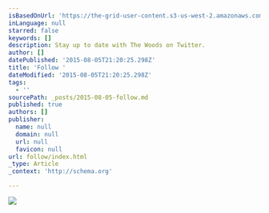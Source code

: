 ```yaml
---
isBasedOnUrl: 'https://the-grid-user-content.s3-us-west-2.amazonaws.com/2a63cb26-2fcd-493e-afca-365711b1f5a0.jpg'
inLanguage: null
starred: false
keywords: []
description: Stay up to date with The Woods on Twitter.
author: []
datePublished: '2015-08-05T21:20:25.298Z'
title: 'Follow '
dateModified: '2015-08-05T21:20:25.298Z'
tags:
  - ''
sourcePath: _posts/2015-08-05-follow.md
published: true
authors: []
publisher:
  name: null
  domain: null
  url: null
  favicon: null
url: follow/index.html
_type: Article
_context: 'http://schema.org'

---
```

![](https://the-grid-user-content.s3-us-west-2.amazonaws.com/2a63cb26-2fcd-493e-afca-365711b1f5a0.jpg)